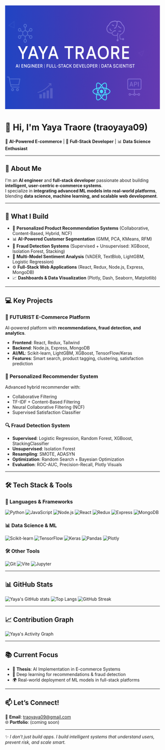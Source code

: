 <p align="center">
  <img src="https://github.com/traoyaya09/Readme.md/blob/main/yaya.png?raw=true" alt="Yaya Traore Banner" width="900"/>
</p>

# 👋 Hi, I'm Yaya Traore (traoyaya09)

🎯 **AI-Powered E-commerce** | 🎨 **Full-Stack Developer** | 📊 **Data Science Enthusiast**

---

## 🚀 About Me  
I'm an **AI engineer** and **full-stack developer** passionate about building **intelligent, user-centric e-commerce systems**.  
I specialize in **integrating advanced ML models into real-world platforms**, blending **data science, machine learning, and scalable web development**.

---

## 🧠 What I Build
- 🛒 **Personalized Product Recommendation Systems** (Collaborative, Content-Based, Hybrid, NCF)
- 📊 **AI-Powered Customer Segmentation** (GMM, PCA, KMeans, RFM)
- 🔐 **Fraud Detection Systems** (Supervised + Unsupervised: XGBoost, Isolation Forest, Stacking)
- 💬 **Multi-Model Sentiment Analysis** (VADER, TextBlob, LightGBM, Logistic Regression)
- ⚙️ **Full-Stack Web Applications** (React, Redux, Node.js, Express, MongoDB)
- 📈 **Dashboards & Data Visualization** (Plotly, Dash, Seaborn, Matplotlib)

---

## 💻 Key Projects  

### 🛒 **FUTURIST E-Commerce Platform**  
AI-powered platform with **recommendations, fraud detection, and analytics**.
- **Frontend**: React, Redux, Tailwind
- **Backend**: Node.js, Express, MongoDB
- **AI/ML**: Scikit-learn, LightGBM, XGBoost, TensorFlow/Keras
- **Features**: Smart search, product tagging, clustering, satisfaction prediction

### 🧠 **Personalized Recommender System**  
Advanced hybrid recommender with:
- Collaborative Filtering
- TF-IDF + Content-Based Filtering
- Neural Collaborative Filtering (NCF)
- Supervised Satisfaction Classifier

### 🔍 **Fraud Detection System**  
- **Supervised**: Logistic Regression, Random Forest, XGBoost, StackingClassifier
- **Unsupervised**: Isolation Forest
- **Resampling**: SMOTE, ADASYN
- **Optimization**: Random Search + Bayesian Optimization
- **Evaluation**: ROC-AUC, Precision-Recall, Plotly Visuals

---

## 🛠️ Tech Stack & Tools  

### 🚀 Languages & Frameworks
![Python](https://img.shields.io/badge/Python-3776AB?style=for-the-badge&logo=python&logoColor=white)
![JavaScript](https://img.shields.io/badge/JavaScript-F7DF1E?style=for-the-badge&logo=javascript&logoColor=black)
![Node.js](https://img.shields.io/badge/Node.js-43853D?style=for-the-badge&logo=node.js&logoColor=white)
![React](https://img.shields.io/badge/React-20232A?style=for-the-badge&logo=react&logoColor=61DAFB)
![Redux](https://img.shields.io/badge/Redux-593D88?style=for-the-badge&logo=redux&logoColor=white)
![Express](https://img.shields.io/badge/Express.js-000000?style=for-the-badge&logo=express&logoColor=white)
![MongoDB](https://img.shields.io/badge/MongoDB-4EA94B?style=for-the-badge&logo=mongodb&logoColor=white)

### 📊 Data Science & ML
![Scikit-learn](https://img.shields.io/badge/Scikit--learn-F7931E?style=for-the-badge&logo=scikit-learn&logoColor=white)
![TensorFlow](https://img.shields.io/badge/TensorFlow-FF6F00?style=for-the-badge&logo=TensorFlow&logoColor=white)
![Keras](https://img.shields.io/badge/Keras-D00000?style=for-the-badge&logo=keras&logoColor=white)
![Pandas](https://img.shields.io/badge/Pandas-150458?style=for-the-badge&logo=pandas&logoColor=white)
![Plotly](https://img.shields.io/badge/Plotly-3F4F75?style=for-the-badge&logo=plotly&logoColor=white)

### 🛠️ Other Tools
![Git](https://img.shields.io/badge/Git-F05032?style=for-the-badge&logo=git&logoColor=white)
![Vite](https://img.shields.io/badge/Vite-646CFF?style=for-the-badge&logo=vite&logoColor=white)
![Jupyter](https://img.shields.io/badge/Jupyter-F37626.svg?style=for-the-badge&logo=Jupyter&logoColor=white)

---

## 📊 GitHub Stats  

![Yaya's GitHub stats](https://github-readme-stats.vercel.app/api?username=traoyaya09&show_icons=true&theme=radical)
![Top Langs](https://github-readme-stats.vercel.app/api/top-langs/?username=traoyaya09&layout=compact&theme=radical)
![GitHub Streak](https://github-readme-streak-stats.herokuapp.com/?user=traoyaya09&theme=radical)

---

## 📈 Contribution Graph  

![Yaya's Activity Graph](https://github-readme-activity-graph.vercel.app/graph?username=traoyaya09&theme=radical)

---

## 📚 Current Focus  
- 📖 **Thesis**: AI Implementation in E-commerce Systems
- 🤖 Deep learning for recommendations & fraud detection
- 🌍 Real-world deployment of ML models in full-stack platforms

---

## 📫 Let’s Connect!  
📩 **Email**: [traoyaya09@gmail.com](mailto:traoyaya09@gmail.com)  
🌐 **Portfolio**: (coming soon)

---

✨ *I don’t just build apps. I build intelligent systems that understand users, prevent risk, and scale smart.*
